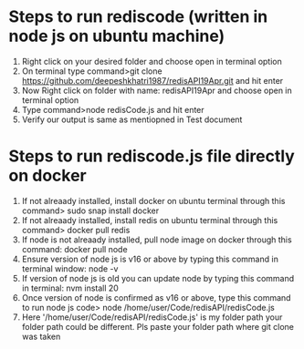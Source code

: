 # Steps to run rediscode (written in node js on ubuntu machine)
1. Right click on your desired folder and choose open in terminal option
2. On terminal type command>git clone https://github.com/deepeshkhatri1987/redisAPI19Apr.git and hit enter
3. Now Right click on folder with name: redisAPI19Apr and choose open in terminal option
4. Type command>node redisCode.js and hit enter
5. Verify our output is same as mentiopned in Test document

# Steps to run rediscode.js file directly on docker 
1. If not alreaady installed, install docker on ubuntu terminal through this command> sudo snap install docker
2. If not alreaady installed, install redis on ubuntu terminal through this command> docker pull redis
3. If node is not alreaady installed, pull node image on docker through this command: docker pull node
4. Ensure version of node js is v16 or above by typing this command in terminal window: node -v
5. If version of node js is old you can update node by typing this command in terminal: nvm install 20
6. Once version of node is confirmed as v16 or above, type this command to run node js code> node /home/user/Code/redisAPI/redisCode.js
7. Here '/home/user/Code/redisAPI/redisCode.js' is my folder path your folder path could be different. Pls paste your folder path where git clone was taken

